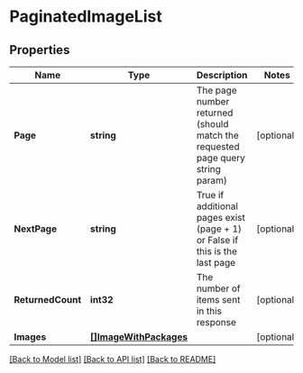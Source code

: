 # PaginatedImageList

## Properties

Name | Type | Description | Notes
------------ | ------------- | ------------- | -------------
**Page** | **string** | The page number returned (should match the requested page query string param) | [optional] 
**NextPage** | **string** | True if additional pages exist (page + 1) or False if this is the last page | [optional] 
**ReturnedCount** | **int32** | The number of items sent in this response | [optional] 
**Images** | [**[]ImageWithPackages**](ImageWithPackages.md) |  | [optional] 

[[Back to Model list]](../README.md#documentation-for-models) [[Back to API list]](../README.md#documentation-for-api-endpoints) [[Back to README]](../README.md)



